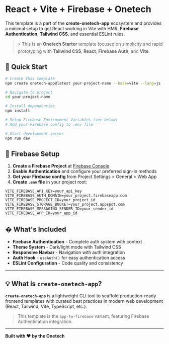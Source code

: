 # React + Vite + Firebase + Onetech

This template is a part of the **create-onetech-app** ecosystem and provides a minimal setup to get React working in Vite with HMR, **Firebase Authentication**, **Tailwind CSS**, and essential ESLint rules.

> ⚡ This is an **Onetech Starter** template focused on simplicity and rapid prototyping with **Tailwind CSS**, **React**, **Firebase Auth**, and **Vite**.

## 🚀 Quick Start

```bash
# Create this template
npm create onetech-app@latest your-project-name --base=vite --lang=js --template=app-tw-firebase

# Navigate to project
cd your-project-name

# Install dependencies
npm install

# Setup Firebase Environment Variables (see below)
# Add your Firebase config to .env file

# Start development server
npm run dev
```

## 🔧 Firebase Setup

1. **Create a Firebase Project** at [Firebase Console](https://console.firebase.google.com/)
2. **Enable Authentication** and configure your preferred sign-in methods
3. **Get your Firebase config** from Project Settings > General > Web App
4. **Create `.env` file** in your project root:

```env
VITE_FIREBASE_API_KEY=your_api_key
VITE_FIREBASE_AUTH_DOMAIN=your_project.firebaseapp.com
VITE_FIREBASE_PROJECT_ID=your_project_id
VITE_FIREBASE_STORAGE_BUCKET=your_project.appspot.com
VITE_FIREBASE_MESSAGING_SENDER_ID=your_sender_id
VITE_FIREBASE_APP_ID=your_app_id
```

## � What's Included

- **Firebase Authentication** - Complete auth system with context
- **Theme System** - Dark/light mode with Tailwind CSS
- **Responsive Navbar** - Navigation with auth integration
- **Auth Hook** - `useAuth()` for easy authentication access
- **ESLint Configuration** - Code quality and consistency

---

## 💡 What is `create-onetech-app`?

**`create-onetech-app`** is a lightweight CLI tool to scaffold production-ready frontend templates with curated best practices in modern web development (React, Tailwind, Vite, TypeScript, etc.).

> This template is the `app-tw-firebase` variant, featuring Firebase Authentication integration.

---

**Built with ❤️ by the Onetech**
